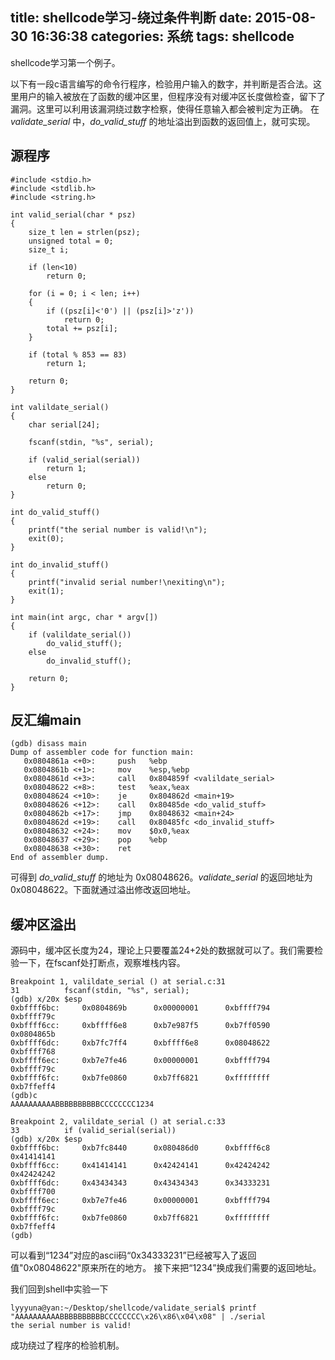 title: shellcode学习-绕过条件判断
date: 2015-08-30 16:36:38
categories: 系统
tags: shellcode
---

shellcode学习第一个例子。

以下有一段c语言编写的命令行程序，检验用户输入的数字，并判断是否合法。这里用户的输入被放在了函数的缓冲区里，但程序没有对缓冲区长度做检查，留下了漏洞。这里可以利用该漏洞绕过数字检察，使得任意输入都会被判定为正确。
在 _validate_serial_ 中，_do_valid_stuff_ 的地址溢出到函数的返回值上，就可实现。

## 源程序

    #include <stdio.h>
    #include <stdlib.h>
    #include <string.h>
    
    int valid_serial(char * psz)
    {
        size_t len = strlen(psz);
        unsigned total = 0;
        size_t i;
    
        if (len<10)
            return 0;
    
        for (i = 0; i < len; i++)
        {
            if ((psz[i]<'0') || (psz[i]>'z'))
                return 0;
            total += psz[i];
        }
    
        if (total % 853 == 83)
            return 1;
    
        return 0;    
    }
    
    int valildate_serial()
    {
        char serial[24];
    
        fscanf(stdin, "%s", serial);
    
        if (valid_serial(serial))
            return 1;
        else
            return 0;
    }
    
    int do_valid_stuff()
    {
        printf("the serial number is valid!\n");
        exit(0);
    }
    
    int do_invalid_stuff()
    {
        printf("invalid serial number!\nexiting\n");
        exit(1);
    }
    
    int main(int argc, char * argv[])
    {
        if (valildate_serial())
            do_valid_stuff();
        else
            do_invalid_stuff();
    
        return 0;
    }

## 反汇编main

    (gdb) disass main
    Dump of assembler code for function main:
       0x0804861a <+0>:     push   %ebp
       0x0804861b <+1>:     mov    %esp,%ebp
       0x0804861d <+3>:     call   0x804859f <valildate_serial>
       0x08048622 <+8>:     test   %eax,%eax
       0x08048624 <+10>:    je     0x804862d <main+19>
       0x08048626 <+12>:    call   0x80485de <do_valid_stuff>
       0x0804862b <+17>:    jmp    0x8048632 <main+24>
       0x0804862d <+19>:    call   0x80485fc <do_invalid_stuff>
       0x08048632 <+24>:    mov    $0x0,%eax
       0x08048637 <+29>:    pop    %ebp
       0x08048638 <+30>:    ret
    End of assembler dump.
    
可得到 _do_valid_stuff_ 的地址为 0x08048626。_validate_serial_ 的返回地址为 0x08048622。下面就通过溢出修改返回地址。

## 缓冲区溢出

源码中，缓冲区长度为24，理论上只要覆盖24+2处的数据就可以了。我们需要检验一下，在fscanf处打断点，观察堆栈内容。

    Breakpoint 1, valildate_serial () at serial.c:31
    31          fscanf(stdin, "%s", serial);
    (gdb) x/20x $esp
    0xbffff6bc:     0x0804869b      0x00000001      0xbffff794      0xbffff79c
    0xbffff6cc:     0xbffff6e8      0xb7e987f5      0xb7ff0590      0x0804865b
    0xbffff6dc:     0xb7fc7ff4      0xbffff6e8      0x08048622      0xbffff768
    0xbffff6ec:     0xb7e7fe46      0x00000001      0xbffff794      0xbffff79c
    0xbffff6fc:     0xb7fe0860      0xb7ff6821      0xffffffff      0xb7ffeff4
    (gdb)c
    AAAAAAAAAABBBBBBBBBBCCCCCCCC1234
    
    Breakpoint 2, valildate_serial () at serial.c:33
    33          if (valid_serial(serial))
    (gdb) x/20x $esp
    0xbffff6bc:     0xb7fc8440      0x080486d0      0xbffff6c8      0x41414141
    0xbffff6cc:     0x41414141      0x42424141      0x42424242      0x42424242
    0xbffff6dc:     0x43434343      0x43434343      0x34333231      0xbffff700
    0xbffff6ec:     0xb7e7fe46      0x00000001      0xbffff794      0xbffff79c
    0xbffff6fc:     0xb7fe0860      0xb7ff6821      0xffffffff      0xb7ffeff4
    (gdb)

可以看到“1234”对应的ascii码“0x34333231”已经被写入了返回值"0x08048622"原来所在的地方。
接下来把“1234”换成我们需要的返回地址。

我们回到shell中实验一下

    lyyyuna@yan:~/Desktop/shellcode/validate_serial$ printf "AAAAAAAAAABBBBBBBBBBCCCCCCCC\x26\x86\x04\x08" | ./serial
    the serial number is valid!

成功绕过了程序的检验机制。

